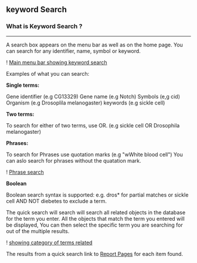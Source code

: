
## keyword Search



### What is Keyword Search ?

-------

A search box appears on the menu bar as well as on the home page. You can search for any identifier, name, symbol or keyword.

! [Main menu bar showing keyword search](/images/keyword-search.png)


Examples of what you can search:

**Single terms:**

Gene identifier (e.g CG13329) Gene name (e.g Notch) Symbols (e,g cid) Organism (e.g Drosoplila melanogaster) keywords (e.g sickle cell)

**Two terms:**

To search for either of two terms, use OR. (e.g sickle cell OR Drosophila melanogaster)  

**Phrases:**

To search for Phrases use quotation marks (e.g "wWhite blood cell") You can aslo search for phrases without the quatation mark.

! [Phrase search](/images/phrase-search.png)

**Boolean**

Boolean search syntax is supported: e.g. dros* for partial matches or sickle cell AND NOT diebetes to exclude a term.

The quick search will search will search all related objects in the database for the term you enter. All the objects that match the term you entered will be displayed, You can then select the specific term you are searching for out of the multiple results.

! [showing category of terms related](/images/category.png)



The results from a quick search link to [Report Pages](https://flymine.readthedocs.io/en/latest/report-pages/Documentationreportpages.html#reportpages) for each item found.